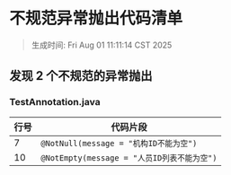 # 不规范异常抛出代码清单

> 生成时间: Fri Aug 01 11:11:14 CST 2025

## 发现 2 个不规范的异常抛出

### TestAnnotation.java

| 行号 | 代码片段 |
|------|----------|
| 7 | `@NotNull(message = "机构ID不能为空")` |
| 10 | `@NotEmpty(message = "人员ID列表不能为空")` |

